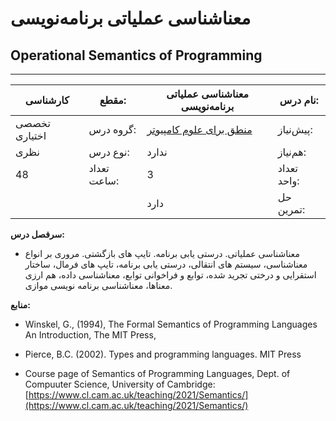 # معناشناسی عملیاتی برنامه‌نویسی
## Operational Semantics of Programming
_______________________________________________________________________________
| کارشناسی      | مقطع:       | معناشناسی عملیاتی برنامه‌نویسی                                                       | نام درس:    |
| ------------- | ----------- | ------------------------------------------------------------------------------------ | ----------- |
| تخصصی اختیاری | گروه درس:   | [منطق برای علوم کامپیوتر](../docs/curriculum/elective/Logic-for-Computer-Science.md) | پیش‌نیاز:   |
| نظری          | نوع درس:    | ندارد                                                                                | هم‌نیاز:    |
| 48            | تعداد ساعت: | 3                                                                                    | تعداد واحد: |
|               |             |  دارد                                                                                | حل تمرین:   |

**سرفصل درس:**


- معناشناسی عملیاتی. درستی یابی برنامه. تایپ های بازگشتی. مروری بر انواع معناشناسی، سیستم های انتقالی، درستی یابی برنامه، تایپ های فرمال، ساختار استقرایی و درختی تجرید شده، توابع و فراخوانی توابع، معناشناسی داده، هم ارزی معناها، معناشناسی برنامه نویسی موازی.  


**منابع:**


- Winskel, G., (1994), The Formal Semantics of Programming Languages An Introduction, The MIT Press, 

- Pierce, B.C. (2002). Types and programming languages. MIT Press 

- Course page of Semantics of Programming Languages, Dept. of Compuuter Science, University of Cambridge: [https://www.cl.cam.ac.uk/teaching/2021/Semantics/](https://www.cl.cam.ac.uk/teaching/2021/Semantics/)


